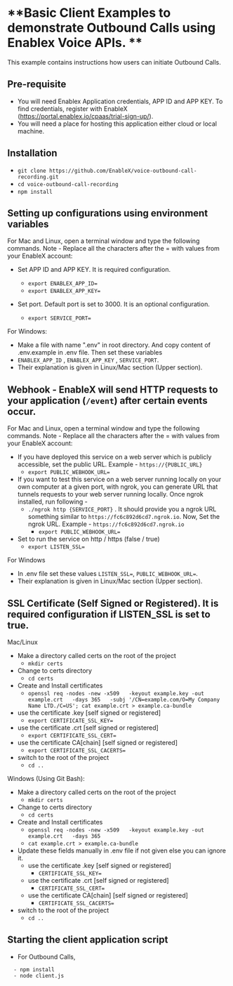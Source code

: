 # **Basic Client Examples to demonstrate Outbound Calls using Enablex Voice APIs. **
This example contains instructions how users can initiate Outbound Calls.


## Pre-requisite
- You will need Enablex Application credentials, APP ID and APP KEY. To find credentials, register with EnableX (https://portal.enablex.io/cpaas/trial-sign-up/).
- You will need a place for hosting this application either cloud or local machine.


## Installation
- `git clone https://github.com/EnableX/voice-outbound-call-recording.git`
- `cd voice-outbound-call-recording`
- `npm install`


## Setting up configurations using environment variables

For Mac and Linux, open a terminal window and type the following commands. Note - Replace all the characters after the = with values from your EnableX account:

- Set APP ID and APP KEY. It is required configuration.
  - `export ENABLEX_APP_ID=`
  - `export ENABLEX_APP_KEY=`

- Set port. Default port is set to 3000. It is an optional configuration.
  - `export SERVICE_PORT=`

For Windows:
  - Make a file with name ".env" in root directory. And copy content of .env.example in .env file. Then set these variables
  - `ENABLEX_APP_ID` , `ENABLEX_APP_KEY` , `SERVICE_PORT`.
  - Their explanation is given in Linux/Mac section (Upper section).


## Webhook - EnableX will send HTTP requests to your application (`/event`) after certain events occur.

For Mac and Linux, open a terminal window and type the following commands. Note - Replace all the characters after the = with values from your EnableX account:

- If you have deployed this service on a web server which is publicly accessible, set the public URL. Example - `https://{PUBLIC_URL}`
  - `export PUBLIC_WEBHOOK_URL=`
- If you want to test this service on a web server running locally on your own computer at a given port, with ngrok, you can generate URL that tunnels requests to your web server running locally. Once ngrok installed, run following -
  - `./ngrok http {SERVICE_PORT}` . It should provide you a ngrok URL something similar to `https://fc6c892d6cd7.ngrok.io`. Now, Set the ngrok URL. Example - `https://fc6c892d6cd7.ngrok.io`
    - `export PUBLIC_WEBHOOK_URL=`
- Set to run the service on http / https (false / true)
  - `export LISTEN_SSL=`

For Windows

  - In .env file set these values `LISTEN_SSL=`, `PUBLIC_WEBHOOK_URL=`.
  - Their explanation is given in Linux/Mac section (Upper section).


## SSL Certificate (Self Signed or Registered). It is required configuration if LISTEN_SSL is set to true.

Mac/Linux

  - Make a directory called certs on the root of the project
    - `mkdir certs`
  - Change to certs directory
    - `cd certs`
  - Create and Install certificates
    - `openssl req -nodes -new -x509   -keyout example.key -out example.crt   -days 365   -subj '/CN=example.com/O=My Company Name LTD./C=US'; cat example.crt > example.ca-bundle`
  - use the certificate .key [self signed or registered]
    - `export CERTIFICATE_SSL_KEY=`
  - use the certificate .crt [self signed or registered]
    - `export CERTIFICATE_SSL_CERT=`
  - use the certificate CA[chain] [self signed or registered]
    - `export CERTIFICATE_SSL_CACERTS=`
  - switch to the root of the project
    - `cd ..`
  
Windows (Using Git Bash):
  - Make a directory called certs on the root of the project
    - `mkdir certs`
  - Change to certs directory
    - `cd certs`
  - Create and Install certificates
    - `openssl req -nodes -new -x509   -keyout example.key -out example.crt   -days 365` 
    - `cat example.crt > example.ca-bundle`
  - Update these fields manually in .env file if not given else you can ignore it. 
    - use the certificate .key [self signed or registered]
      - `CERTIFICATE_SSL_KEY=`
    - use the certificate .crt [self signed or registered]
      - `CERTIFICATE_SSL_CERT=`
    - use the certificate CA[chain] [self signed or  registered]
      - `CERTIFICATE_SSL_CACERTS=`
  - switch to the root of the project
    - `cd ..`

## Starting the client application script
- For Outbound Calls,
```
  - npm install
  - node client.js
  
```
